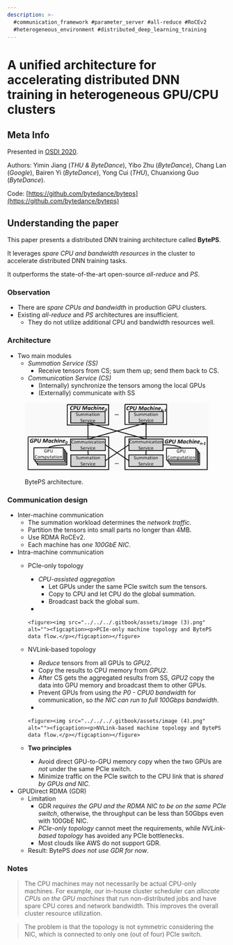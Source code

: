 ```yaml
---
description: >-
  #communication_framework #parameter_server #all-reduce #RoCEv2
  #heterogeneous_environment #distributed_deep_learning_training
---
```


# A unified architecture for accelerating distributed DNN training in heterogeneous GPU/CPU clusters

## Meta Info

Presented in [OSDI 2020](https://www.usenix.org/conference/osdi20/presentation/jiang).

Authors: Yimin Jiang (_THU & ByteDance_), Yibo Zhu (_ByteDance_), Chang Lan (_Google_), Bairen Yi (_ByteDance_), Yong Cui (_THU_), Chuanxiong Guo (_ByteDance_).

Code: [https://github.com/bytedance/byteps](https://github.com/bytedance/byteps)

## Understanding the paper

This paper presents a distributed DNN training architecture called **BytePS**.

It leverages _spare CPU and bandwidth resources_ in the cluster to accelerate distributed DNN training tasks.

It outperforms the state-of-the-art open-source _all-reduce_ and _PS_.

### Observation

* There are _spare CPUs and bandwidth_ in production GPU clusters.
* Existing _all-reduce_ and _PS_ architectures are insufficient.
  * They do not utilize additional CPU and bandwidth resources well.

### Architecture

* Two main modules
  * _Summation Service (SS)_
    * Receive tensors from CS; sum them up; send them back to CS.
  * _Communication Service (CS)_
    * (Internally) synchronize the tensors among the local GPUs
    * (Externally) communicate with SS

<figure><img src="../../../.gitbook/assets/image.png" alt=""><figcaption><p>BytePS architecture.</p></figcaption></figure>

### Communication design

* Inter-machine communication
  * The summation workload determines the _network traffic_.
  * Partition the tensors into small parts no longer than 4MB.
  * Use RDMA RoCEv2.
  * Each machine has _one 100GbE NIC_.
* Intra-machine communication
  * PCIe-only topology
    * _CPU-assisted aggregation_
      * Let GPUs under the same PCIe switch sum the tensors.
      * Copy to CPU and let CPU do the global summation.
      * Broadcast back the global sum.
    *

        <figure><img src="../../../.gitbook/assets/image (3).png" alt=""><figcaption><p>PCIe-only machine topology and BytePS data flow.</p></figcaption></figure>
  * NVLink-based topology
    * _Reduce_ tensors from all GPUs to _GPU2_.
    * Copy the results to CPU memory from _GPU2_.
    * After CS gets the aggregated results from SS, _GPU2_ copy the data into GPU memory and broadcast them to other GPUs.
    * Prevent GPUs from using _the P0 - CPU0 bandwidth_ for communication, so _the NIC can run to full 100Gbps bandwidth_.
    *

        <figure><img src="../../../.gitbook/assets/image (4).png" alt=""><figcaption><p>NVLink-based machine topology and BytePS data flow.</p></figcaption></figure>
  * **Two principles**
    * Avoid direct GPU-to-GPU memory copy when the two GPUs are _not_ under the same PCIe switch.
    * Minimize traffic on the PCIe switch to the CPU link that is _shared by GPUs and NIC_.
* GPUDirect RDMA (GDR)
  * Limitation
    * GDR _requires the GPU and the RDMA NIC to be on the same PCIe switch_, otherwise, the throughput can be less than 50Gbps even with 100GbE NIC.
    * _PCIe-only topology_ cannot meet the requirements, while _NVLink-based topology_ has avoided any PCIe bottlenecks.
    * Most clouds like AWS do not support GDR.
  * Result: BytePS _does not use GDR for now_.

### Notes

> The CPU machines may not necessarily be actual CPU-only machines. For example, our in-house cluster scheduler can _allocate CPUs on the GPU machines_ that run non-distributed jobs and have spare CPU cores and network bandwidth. This improves the overall cluster resource utilization.

> The problem is that the topology is not symmetric considering the NIC, which is connected to only one (out of four) PCIe switch.
